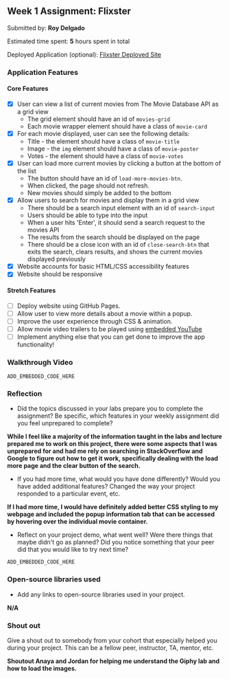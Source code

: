 ## Week 1 Assignment: Flixster

Submitted by: **Roy Delgado**

Estimated time spent: **5** hours spent in total

Deployed Application (optional): [Flixster Deployed Site](ADD_LINK_HERE)

### Application Features

#### Core Features

- [X] User can view a list of current movies from The Movie Database API as a grid view
  - The grid element should have an id of `movies-grid`
  - Each movie wrapper element should have a class of `movie-card`
- [X] For each movie displayed, user can see the following details:
  - Title - the element should have a class of `movie-title`
  - Image - the `img` element should have a class of `movie-poster`
  - Votes - the element should have a class of `movie-votes`
- [X] User can load more current movies by clicking a button at the bottom of the list
  - The button should have an id of `load-more-movies-btn`.
  - When clicked, the page should not refresh.
  - New movies should simply be added to the bottom
- [X] Allow users to search for movies and display them in a grid view
  - There should be a search input element with an id of `search-input`
  - Users should be able to type into the input
  - When a user hits 'Enter', it should send a search request to the movies API
  - The results from the search should be displayed on the page
  - There should be a close icon with an id of `close-search-btn` that exits the search, clears results, and shows the current movies displayed previously
- [X] Website accounts for basic HTML/CSS accessibility features
- [X] Website should be responsive

#### Stretch Features

- [ ] Deploy website using GitHub Pages.
- [ ] Allow user to view more details about a movie within a popup.
- [ ] Improve the user experience through CSS & animation.
- [ ] Allow movie video trailers to be played using [embedded YouTube](https://support.google.com/youtube/answer/171780?hl=en)
- [ ] Implement anything else that you can get done to improve the app functionality!

### Walkthrough Video

`ADD_EMBEDDED_CODE_HERE`

### Reflection

- Did the topics discussed in your labs prepare you to complete the assignment? Be specific, which features in your weekly assignment did you feel unprepared to complete?

**While I feel like a majority of the information taught in the labs and lecture prepared me to work on this project, there were some aspects that I was unprepared for and had me rely on searching in StackOverflow and Google to figure out how to get it work, specifically dealing with the load more page and the clear button of the search.**

- If you had more time, what would you have done differently? Would you have added additional features? Changed the way your project responded to a particular event, etc.
  
**If I had more time, I would have definitely added better CSS styling to my webpage and included the popup information tab that can be accessed by hovering over the individual movie container.**

- Reflect on your project demo, what went well? Were there things that maybe didn't go as planned? Did you notice something that your peer did that you would like to try next time?

`ADD_EMBEDDED_CODE_HERE`

### Open-source libraries used

- Add any links to open-source libraries used in your project.

**N/A**

### Shout out

Give a shout out to somebody from your cohort that especially helped you during your project. This can be a fellow peer, instructor, TA, mentor, etc.

**Shoutout Anaya and Jordan for helping me understand the Giphy lab and how to load the images.**